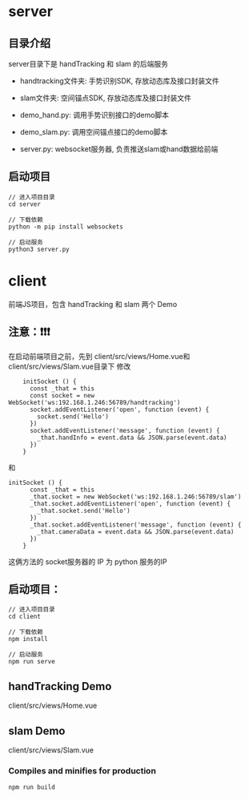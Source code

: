 # server

## 目录介绍
server目录下是 handTracking 和 slam 的后端服务

- handtracking文件夹: 手势识别SDK, 存放动态库及接口封装文件

- slam文件夹: 空间锚点SDK, 存放动态库及接口封装文件

- demo_hand.py: 调用手势识别接口的demo脚本

- demo_slam.py: 调用空间锚点接口的demo脚本

- server.py: websocket服务器, 负责推送slam或hand数据给前端

## 启动项目

```
// 进入项目目录
cd server

// 下载依赖
python -m pip install websockets

// 启动服务
python3 server.py

```

# client
前端JS项目，包含 handTracking 和 slam 两个 Demo

## 注意：❗️❗️❗️
在启动前端项目之前，先到
client/src/views/Home.vue和
client/src/views/Slam.vue目录下
修改
```
    initSocket () {
      const _that = this
      const socket = new WebSocket('ws:192.168.1.246:56789/handtracking')
      socket.addEventListener('open', function (event) {
        socket.send('Hello')
      })
      socket.addEventListener('message', function (event) {
        _that.handInfo = event.data && JSON.parse(event.data)
      })
    }
```
和
```
initSocket () {
      const _that = this
      _that.socket = new WebSocket('ws:192.168.1.246:56789/slam')
      _that.socket.addEventListener('open', function (event) {
        _that.socket.send('Hello')
      })
      _that.socket.addEventListener('message', function (event) {
        _that.cameraData = event.data && JSON.parse(event.data)
      })
    }
```
这俩方法的 socket服务器的 IP 为 python 服务的IP

## 启动项目： 
```
// 进入项目目录
cd client

// 下载依赖
npm install

// 启动服务
npm run serve
```

## handTracking Demo
client/src/views/Home.vue

## slam Demo
client/src/views/Slam.vue

### Compiles and minifies for production
```
npm run build
```


